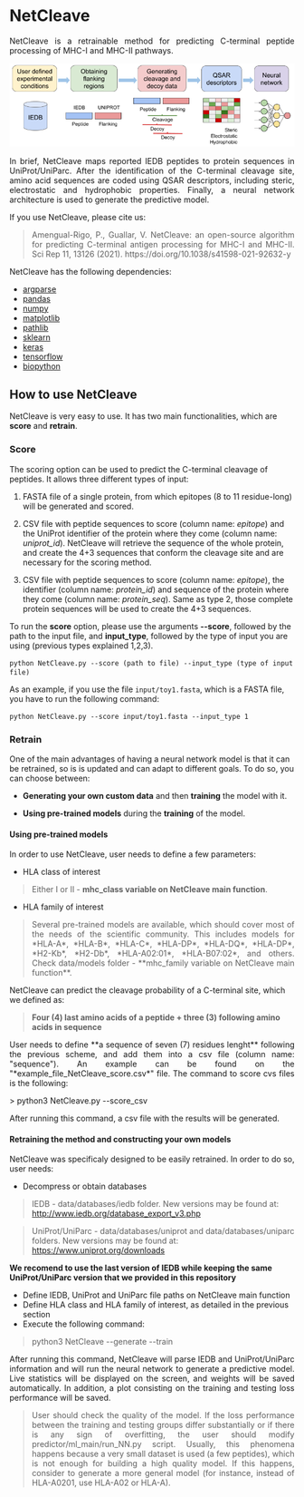 # NetCleave

<p align="justify">
NetCleave is a retrainable method for predicting C-terminal peptide processing of MHC-I and MHC-II pathways.
</p>

<p align="center">
<img src="images/draw_scheme_method.png" width="600">
</p>

<p align="justify">
In brief, NetCleave maps reported IEDB peptides to protein sequences in UniProt/UniParc. After the identification of the C-terminal cleavage site, amino acid sequences are coded using QSAR descriptors, including steric, electrostatic and hydrophobic properties. Finally, a neural network architecture is used to generate the predictive model.
</p>

If you use NetCleave, please cite us:

> <p align="justify"> Amengual-Rigo, P., Guallar, V. NetCleave: an open-source algorithm for predicting C-terminal antigen processing for MHC-I and MHC-II. Sci Rep 11, 13126 (2021). https://doi.org/10.1038/s41598-021-92632-y
</p>

NetCleave has the following dependencies:

- [argparse](https://docs.python.org/3/library/argparse.html)
- [pandas](https://pandas.pydata.org/)
- [numpy](https://numpy.org/)
- [matplotlib](https://matplotlib.org/)
- [pathlib](https://docs.python.org/3/library/pathlib.html)
- [sklearn](https://scikit-learn.org/stable/)
- [keras](https://keras.io/)
- [tensorflow](https://www.tensorflow.org/)
- [biopython](https://biopython.org/)

## How to use NetCleave

<p align="justify">

NetCleave is very easy to use. It has two main functionalities, which are **score** and **retrain**.

### Score

The scoring option can be used to predict the C-terminal cleavage of peptides. It allows three different types of input:

1. FASTA file of a single protein, from which epitopes (8 to 11 residue-long) will be generated and scored.

2. CSV file with peptide sequences to score (column name: *epitope*) and the UniProt identifier of the protein where they come (column name: *uniprot_id*). NetCleave will retrieve the sequence of the whole protein, and create the 4+3 sequences that conform the cleavage site and are necessary for the scoring method.

3. CSV file with peptide sequences to score (column name: *epitope*), the identifier (column name: *protein_id*) and sequence of the protein where they come (column name: *protein_seq*). Same as type 2, those complete protein sequences will be used to create the 4+3 sequences.

To run the **score** option, please use the arguments **--score**, followed by the path to the input file, and **input_type**, followed by the type of input you are using (previous types explained 1,2,3).

```
python NetCleave.py --score (path to file) --input_type (type of input file)
```

As an example, if you use the file `input/toy1.fasta`, which is a FASTA file, you have to run the following command:

```
python NetCleave.py --score input/toy1.fasta --input_type 1
```

### Retrain

One of the main advantages of having a neural network model is that it can be retrained, so is is updated and can adapt to different goals. To do so, you can choose between:

- **Generating your own custom data** and then **training** the model with it.

- **Using pre-trained models** during the **training** of the model.

</p>

#### Using pre-trained models

<p align="justify">
In order to use NetCleave, user needs to define a few parameters:

- HLA class of interest
> Either I or II - **mhc_class variable on NetCleave main function**.
- HLA family of interest
> <p align="justify"> Several pre-trained models are available, which should cover most of the needs of the scientific community. This includes models for *HLA-A*, *HLA-B*, *HLA-C*, *HLA-DP*, *HLA-DQ*, *HLA-DP*, *H2-Kb*, *H2-Db*, *HLA-A02:01*, *HLA-B07:02*, and others. Check data/models folder - **mhc_family variable on NetCleave main function**.
</p>

NetCleave can predict the cleavage probability of a C-terminal site, which we defined as:

> **Four (4) last amino acids of a peptide + three (3) following amino acids in sequence**

<p align="justify">
User needs to define **a sequence of seven (7) residues lenght** following the previous scheme, and add them into a csv file (column name: "sequence"). An example can be found on the "*example_file_NetCleave_score.csv*" file. The command to score cvs files is the following:
</p>
> python3 NetCleave.py --score_csv

After running this command, a csv file with the results will be generated.
</p>

#### Retraining the method and constructing your own models

<p align="justify">
NetCleave was specificaly designed to be easily retrained. In order to do so, user needs:

- Decompress or obtain databases
> IEDB - data/databases/iedb folder. New versions may be found at: http://www.iedb.org/database_export_v3.php

> UniProt/UniParc - data/databases/uniprot and data/databases/uniparc folders. New versions may be found at: https://www.uniprot.org/downloads

**We recomend to use the last version of IEDB while keeping the same UniProt/UniParc version that we provided in this repository**

- Define IEDB, UniProt and UniParc file paths on NetCleave main function
- Define HLA class and HLA family of interest, as detailed in the previous section
- Execute the following command:
> python3 NetCleave --generate --train

<p align="justify">
After running this command, NetCleave will parse IEDB and UniProt/UniParc information and will run the neural network to generate a predictive model. Live statistics will be displayed on the screen, and weights will be saved automatically. In addition, a plot consisting on the training and testing loss performance will be saved.
</p>

> <p align="justify"> User should check the quality of the model. If the loss performance between the training and testing groups differ substantially or if there is any sign of overfitting, the user should modify predictor/ml_main/run_NN.py script. Usually, this phenomena happens because a very small dataset is used (a few peptides), which is not enough for building a high quality model. If this happens, consider to generate a more general model (for instance, instead of HLA-A0201, use HLA-A02 or HLA-A).
</p>
</p>

